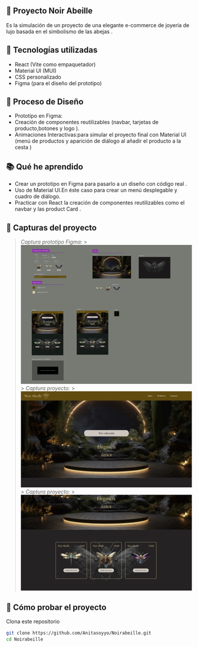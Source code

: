## 🐝 Proyecto Noir Abeille

Es la simulación de un proyecto de una elegante e-commerce de joyería de lujo basada en el simbolismo de las abejas .

## 🚀 Tecnologías utilizadas

- React (Vite como empaquetador)
- Material UI (MUI)
- CSS personalizado
- Figma (para el diseño del prototipo)

## 🎨 Proceso de Diseño

- Prototipo en Figma:
- Creación de componentes reutilizables (navbar, tarjetas de producto,botones y logo ).
- Animaciones Interactivas:para simular el proyecto final con Material UI (menú de productos y aparición de diálogo al añadir el producto a la cesta )

## 📚 Qué he aprendido

- Crear un prototipo en Figma para pasarlo a un diseño con código real .
- Uso de Material UI.En éste caso para crear un menú desplegable y cuadro de diálogo.
- Practicar con React la creación de componentes reutilizables como el navbar y las product Card .

## 📸 Capturas del proyecto

> _Captura prototipo Figma:_ > ![Vista figma](public/imagenes/NoirAbeille.jpg) > _Captura proyecto:_ > ![Vista final](public/imagenes/parte-sup.jpg) > _Captura proyecto:_ > ![Vista final](public/imagenes/parte-inf.jpg)

## 🚀 Cómo probar el proyecto

Clona este repositorio

```bash
git clone https://github.com/Anitasoyyo/Noirabeille.git
cd Noirabeille
```
